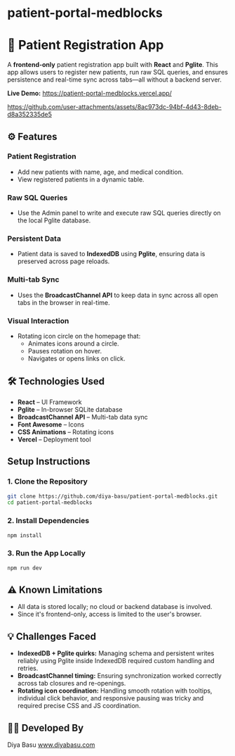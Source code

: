 # patient-portal-medblocks
# 🏥 Patient Registration App
A **frontend-only** patient registration app built with **React** and **Pglite**. This app allows users to register new patients, run raw SQL queries, and ensures persistence and real-time sync across tabs—all without a backend server.

**Live Demo:** https://patient-portal-medblocks.vercel.app/



https://github.com/user-attachments/assets/8ac973dc-94bf-4d43-8deb-d8a352335de5



## ⚙️ Features
### Patient Registration
- Add new patients with name, age, and medical condition.
- View registered patients in a dynamic table.

### Raw SQL Queries
- Use the Admin panel to write and execute raw SQL queries directly on the local Pglite database.

### Persistent Data
- Patient data is saved to **IndexedDB** using **Pglite**, ensuring data is preserved across page reloads.

### Multi-tab Sync
- Uses the **BroadcastChannel API** to keep data in sync across all open tabs in the browser in real-time.

### Visual Interaction
- Rotating icon circle on the homepage that:
  - Animates icons around a circle.
  - Pauses rotation on hover.
  - Navigates or opens links on click.

## 🛠️ Technologies Used
- **React** – UI Framework
- **Pglite** – In-browser SQLite database
- **BroadcastChannel API** – Multi-tab data sync
- **Font Awesome** – Icons
- **CSS Animations** – Rotating icons
- **Vercel** – Deployment tool

## Setup Instructions
### 1. Clone the Repository
```bash
git clone https://github.com/diya-basu/patient-portal-medblocks.git
cd patient-portal-medblocks
```

### 2. Install Dependencies
```bash
npm install
```

### 3. Run the App Locally
```bash
npm run dev
```

## ⚠️ Known Limitations
- All data is stored locally; no cloud or backend database is involved.
- Since it's frontend-only, access is limited to the user's browser.

## 💡 Challenges Faced
- **IndexedDB + Pglite quirks:** Managing schema and persistent writes reliably using Pglite inside IndexedDB required custom handling and retries.
- **BroadcastChannel timing:** Ensuring synchronization worked correctly across tab closures and re-openings.
- **Rotating icon coordination:** Handling smooth rotation with tooltips, individual click behavior, and responsive pausing was tricky and required precise CSS and JS coordination.

## 👩‍💻 Developed By
Diya Basu
www.diyabasu.com
